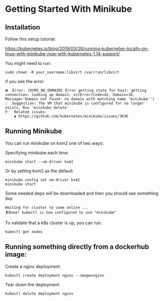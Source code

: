 # Getting Started With Minikube

## Installation

Follow this setup tutorial:

https://kubernetes.io/blog/2019/03/28/running-kubernetes-locally-on-linux-with-minikube-now-with-kubernetes-1.14-support/

You might need to run:

```sudo chown -R your_username:libvirt /var/run/libvirt```

if you see the error
```Unable to start VM. Please investigate and run 'minikube delete' if possible
❌  Error: [KVM2_NO_DOMAIN] Error getting state for host: getting connection: looking up domain: virError(Code=42, Domain=10, Message='Domain not found: no domain with matching name 'minikube'')
💡  Suggestion: The VM that minikube is configured for no longer exists. Run 'minikube delete'
⁉️   Related issues:
    ▪ https://github.com/kubernetes/minikube/issues/3636
```

## Running Minikube

You can run minikube on kvm2 one of two ways:

Specifying minikube each time:

```minikube start --vm-driver kvm2```

Or by setting kvm2 as the default:

```
minikube config set vm-driver kvm2
minikube start
```

Some needed deps will be downloaded and then you should see something like:

```buildoutcfg
Waiting for cluster to come online ...
🏄Done! kubectl is now configured to use "minikube"
```

To validate that a k8s cluster is up, you can run:

```kubectl get nodes```

## Running something directly from a dockerhub image:

Create a nginx deployment.

```kubectl create deployment nginx --image=nginx```

Tear down the deployment
```buildoutcfg
kubectl delete deployment nginx
```
